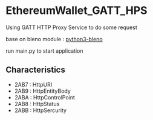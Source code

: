 # EthereumWallet_GATT_HPS

Using GATT HTTP Proxy Service to do some request

base on bleno module :  <a href="https://github.com/Adam-Langley/pybleno">python3-bleno</a>

run main.py to start application 


<h2>Characteristics</h2>
<ul>
<li>2AB7 : HttpURI</li>
<li>2AB9 : HttpEntityBody</li>
<li>2ABA : HttpControlPoint</li>
<li>2AB8 : HttpStatus</li>
<li>2ABB : HttpSercurity</li>
</ul>




